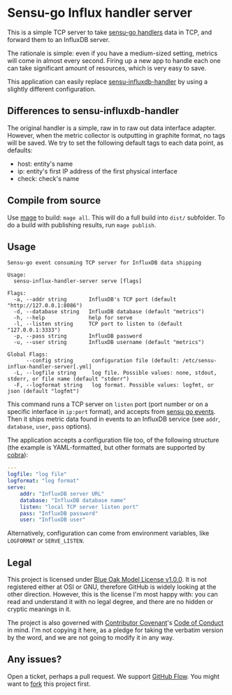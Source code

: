 # Sensu-go Influx handler server

This is a simple TCP server to take [sensu-go handlers](https://docs.sensu.io/sensu-go/latest/reference/handlers/#tcp-udp-handlers) data in TCP, and forward them to an InfluxDB server.

The rationale is simple: even if you have a medium-sized setting, metrics will come in almost every second. Firing up a new app to handle each one can take significant amount of resources, which is very easy to save.

This application can easily replace [sensu-influxdb-handler](https://github.com/sensu/sensu-influxdb-handler) by using a slightly different configuration.

## Differences to sensu-influxdb-handler

The original handler is a simple, raw in to raw out data interface adapter. However, when the metric collector is outputting in graphite format, no tags will be saved. We try to set the following default tags to each data point, as defaults:

* host: entity's name
* ip: entity's first IP address of the first physical interface
* check: check's name

## Compile from source

Use [mage](https://magefile.org/) to build: `mage all`. This will do a full build into `dist/` subfolder. To do a build with publishing results, run `mage publish`.

## Usage

```text
Sensu-go event consuming TCP server for InfluxDB data shipping

Usage:
  sensu-influx-handler-server serve [flags]

Flags:
  -a, --addr string       InfluxDB's TCP port (default "http://127.0.0.1:8086")
  -d, --database string   InfluxDB database (default "metrics")
  -h, --help              help for serve
  -l, --listen string     TCP port to listen to (default "127.0.0.1:3333")
  -p, --pass string       InfluxDB password
  -u, --user string       InfluxDB username (default "metrics")

Global Flags:
      --config string      configuration file (default: /etc/sensu-influx-handler-server[.yml]
  -L, --logfile string     log file. Possible values: none, stdout, stderr, or file name (default "stderr")
  -F, --logformat string   log format. Possible values: logfmt, or json (default "logfmt")
```

This command runs a TCP server on `listen` port (port number or on a specific interface in `ip:port` format), and accepts from [sensu go events](https://docs.sensu.io/sensu-go/5.15/reference/events/). Then it ships metric data found in events to an InfluxDB service (see `addr`, `database`, `user`, `pass` options).

The application accepts a configuration file too, of the following structure (the example is YAML-formatted, but other formats are supported by [cobra](https://github.com/spf13/cobra)):

```yaml
---
logfile: "log file"
logformat: "log format"
serve:
    addr: "InfluxDB server URL"
    database: "InfluxDB database name"
    listen: "local TCP server listen port"
    pass: "InfluxDB password"
    user: "InfluxDB user"
```

Alternatively, configuration can come from environment variables, like `LOGFORMAT` or `SERVE_LISTEN`.

## Legal

This project is licensed under [Blue Oak Model License v1.0.0](https://blueoakcouncil.org/license/1.0.0). It is not registered either at OSI or GNU, therefore GitHub is widely looking at the other direction. However, this is the license I'm most happy with: you can read and understand it with no legal degree, and there are no hidden or cryptic meanings in it.

The project is also governed with [Contributor Covenant](https://contributor-covenant.org/)'s [Code of Conduct](https://www.contributor-covenant.org/version/1/4/) in mind. I'm not copying it here, as a pledge for taking the verbatim version by the word, and we are not going to modify it in any way.

## Any issues?

Open a ticket, perhaps a pull request. We support [GitHub Flow](https://guides.github.com/introduction/flow/). You might want to [fork](https://guides.github.com/activities/forking/) this project first.
